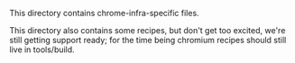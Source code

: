 This directory contains chrome-infra-specific files.

This directory also contains some recipes, but don't get too excited, we're
still getting support ready; for the time being chromium recipes should still
live in tools/build.
